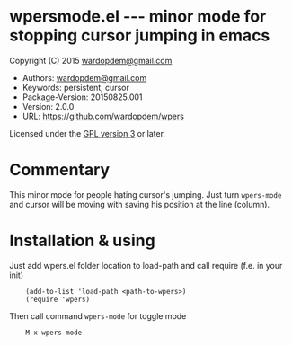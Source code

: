 # wpersmode.el --- minor mode for stopping cursor jumping in emacs

Copyright (C) 2015 <wardopdem@gmail.com>

* Authors:         wardopdem@gmail.com
* Keywords:        persistent, cursor
* Package-Version: 20150825.001
* Version:         2.0.0
* URL:             <https://github.com/wardopdem/wpers>

Licensed under the [GPL version 3](http://www.gnu.org/licenses/) or later.

# Commentary

This minor mode for people hating cursor's jumping.
Just turn `wpers-mode` and cursor will be moving
with saving his position at the line (column).

# Installation & using

Just add wpers.el folder location to load-path and call require (f.e. in your init)

        (add-to-list 'load-path <path-to-wpers>)
        (require 'wpers)

Then call command `wpers-mode` for toggle mode

        M-x wpers-mode




